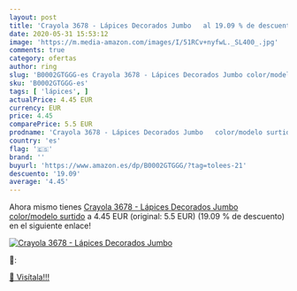 ```yaml
---
layout: post
title: 'Crayola 3678 - Lápices Decorados Jumbo   al 19.09 % de descuento'
date: 2020-05-31 15:53:12
image: 'https://m.media-amazon.com/images/I/51RCv+nyfwL._SL400_.jpg'
comments: true
category: ofertas
author: ring
slug: 'B0002GTGGG-es Crayola 3678 - Lápices Decorados Jumbo color/modelo surtido'
sku: 'B0002GTGGG-es'
tags: [ 'lápices', ]
actualPrice: 4.45 EUR
currency: EUR
price: 4.45
comparePrice: 5.5 EUR
prodname: 'Crayola 3678 - Lápices Decorados Jumbo   color/modelo surtido'
country: 'es'
flag: '🇪🇸'
brand: ''
buyurl: 'https://www.amazon.es/dp/B0002GTGGG/?tag=tolees-21'
descuento: '19.09'
average: '4.45'
---
```


Ahora mismo tienes [Crayola 3678 - Lápices Decorados Jumbo   color/modelo surtido](https://www.amazon.es/dp/B0002GTGGG/?tag=tolees-21) a 4.45 EUR (original: 5.5 EUR) (19.09 %  de descuento) en el siguiente enlace!

[![Crayola 3678 - Lápices Decorados Jumbo  ](https://m.media-amazon.com/images/I/51RCv+nyfwL._SL400_.jpg)](https://www.amazon.es/dp/B0002GTGGG/?tag=tolees-21)

🔎:


[🛒 Visítala!!!](https://www.amazon.es/dp/B0002GTGGG/?tag=tolees-21)
